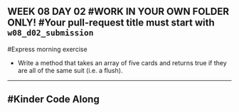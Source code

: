 WEEK 08 DAY 02
#WORK IN YOUR OWN FOLDER ONLY!
#Your pull-request title must start with `w08_d02_submission`
---
#Express morning exercise
- Write a method that takes an array of five cards and returns true if they are all of the same suit (i.e. a flush).
---
#Kinder Code Along
---
